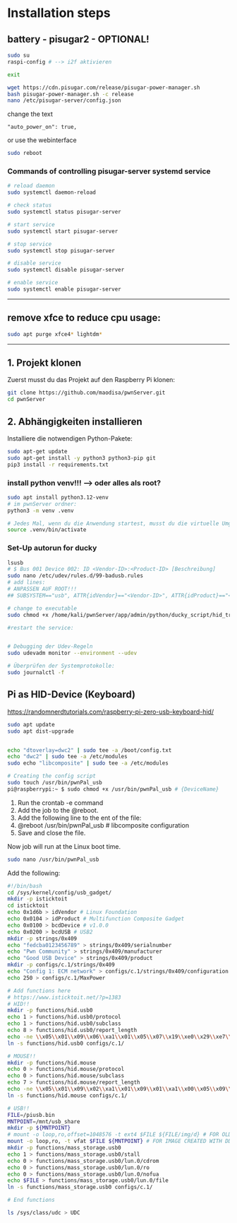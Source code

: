 # Installation steps
## battery - pisugar2 - OPTIONAL!
```bash
sudo su
raspi-config # --> i2f aktivieren

exit

wget https://cdn.pisugar.com/release/pisugar-power-manager.sh
bash pisugar-power-manager.sh -c release
nano /etc/pisugar-server/config.json
```

change the text

```text
"auto_power_on": true,
```

or use the webinterface

```bash
sudo reboot
```

### Commands of controlling pisugar-server systemd service
```bash
# reload daemon
sudo systemctl daemon-reload

# check status
sudo systemctl status pisugar-server

# start service
sudo systemctl start pisugar-server

# stop service
sudo systemctl stop pisugar-server

# disable service
sudo systemctl disable pisugar-server

# enable service
sudo systemctl enable pisugar-server
```


---

## remove xfce to reduce cpu usage: 

```bash
sudo apt purge xfce4* lightdm*
```
---


## 1. Projekt klonen

Zuerst musst du das Projekt auf den Raspberry Pi klonen:

```bash
git clone https://github.com/maodisa/pwnServer.git
cd pwnServer
```
## 2. Abhängigkeiten installieren
Installiere die notwendigen Python-Pakete:

```bash
sudo apt-get update
sudo apt-get install -y python3 python3-pip git
pip3 install -r requirements.txt
```



### install python venv!!! --> oder alles als root?
```bash
sudo apt install python3.12-venv
# im pwnServer ordner:
python3 -m venv .venv

# Jedes Mal, wenn du die Anwendung startest, musst du die virtuelle Umgebung aktivieren
source .venv/bin/activate
```

### Set-Up autorun for ducky
```bash
lsusb
# $ Bus 001 Device 002: ID <Vendor-ID>:<Product-ID> [Beschreibung]
sudo nano /etc/udev/rules.d/99-badusb.rules
# add lines:
# ANPASSEN AUF ROOT!!!
## SUBSYSTEM=="usb", ATTR{idVendor}=="<Vendor-ID>", ATTR{idProduct}=="<Product-ID>", RUN+="/usr/bin/python3 /home/kali/pwnServer/app/admin/python/ducky_script/hid_trigger.py"

# change to executable
sudo chmod +x /home/kali/pwnServer/app/admin/python/ducky_script/hid_trigger.py

#restart the service:


# Debugging der Udev-Regeln
sudo udevadm monitor --environment --udev

# Überprüfen der Systemprotokolle:
sudo journalctl -f
```




## Pi as HID-Device (Keyboard)
https://randomnerdtutorials.com/raspberry-pi-zero-usb-keyboard-hid/
```bash
sudo apt update
sudo apt dist-upgrade


echo "dtoverlay=dwc2" | sudo tee -a /boot/config.txt
echo "dwc2" | sudo tee -a /etc/modules
sudo echo "libcomposite" | sudo tee -a /etc/modules

# Creating the config script
sudo touch /usr/bin/pwnPal_usb
pi@raspberrypi:~ $ sudo chmod +x /usr/bin/pwnPal_usb # {DeviceName}
```
1. Run the crontab -e command
2. Add the job to the @reboot.
3. Add the following line to the ent of the file:
4. @reboot /usr/bin/pwnPal_usb # libcomposite configuration
5. Save and close the file. 

Now job will run at the Linux boot time.
```bash
sudo nano /usr/bin/pwnPal_usb
```
Add the following:
```bash
#!/bin/bash
cd /sys/kernel/config/usb_gadget/
mkdir -p isticktoit
cd isticktoit
echo 0x1d6b > idVendor # Linux Foundation
echo 0x0104 > idProduct # Multifunction Composite Gadget
echo 0x0100 > bcdDevice # v1.0.0
echo 0x0200 > bcdUSB # USB2
mkdir -p strings/0x409
echo "fedcba0123456789" > strings/0x409/serialnumber
echo "Pwn Community" > strings/0x409/manufacturer
echo "Good USB Device" > strings/0x409/product
mkdir -p configs/c.1/strings/0x409
echo "Config 1: ECM network" > configs/c.1/strings/0x409/configuration
echo 250 > configs/c.1/MaxPower

# Add functions here
# https://www.isticktoit.net/?p=1383
# HID!!
mkdir -p functions/hid.usb0
echo 1 > functions/hid.usb0/protocol
echo 1 > functions/hid.usb0/subclass
echo 8 > functions/hid.usb0/report_length
echo -ne \\x05\\x01\\x09\\x06\\xa1\\x01\\x05\\x07\\x19\\xe0\\x29\\xe7\\x15\\x00\\x25\\x01\\x75\\x01\\x95\\x08\\x81\\x02\\x95\\x01\\x75\\x08\\x81\\x03\\x95\\x05\\x75\\x01\\x05\\x08\\x19\\x01\\x29\\x05\\x91\\x02\\x95\\x01\\x75\\x03\\x91\\x03\\x95\\x06\\x75\\x08\\x15\\x00\\x25\\x65\\x05\\x07\\x19\\x00\\x29\\x65\\x81\\x00\\xc0 > functions/hid.usb0/report_desc
ln -s functions/hid.usb0 configs/c.1/

# MOUSE!!
mkdir -p functions/hid.mouse
echo 0 > functions/hid.mouse/protocol
echo 0 > functions/hid.mouse/subclass
echo 7 > functions/hid.mouse/report_length
echo -ne \\x05\\x01\\x09\\x02\\xa1\\x01\\x09\\x01\\xa1\\x00\\x05\\x09\\x19\\x01\\x29\\x03\\x15\\x00\\x25\\x01\\x95\\x03\\x75\\x01\\x81\\x02\\x95\\x01\\x75\\x05\\x81\\x03\\x05\\x01\\x09\\x30\\x09\\x31\\x15\\x81\\x25\\x7f\\x75\\x08\\x95\\x02\\x81\\x06\\xc0\\xc0 > functions/hid.mouse/report_desc
ln -s functions/hid.mouse configs/c.1/

# USB!!
FILE=/piusb.bin
MNTPOINT=/mnt/usb_share
mkdir -p ${MNTPOINT}
# mount -o loop,ro,offset=1048576 -t ext4 $FILE ${FILE/img/d} # FOR OLD WAY OF MAKING THE IMAGE
mount -o loop,ro, -t vfat $FILE ${MNTPOINT} # FOR IMAGE CREATED WITH DD
mkdir -p functions/mass_storage.usb0
echo 1 > functions/mass_storage.usb0/stall
echo 0 > functions/mass_storage.usb0/lun.0/cdrom
echo 0 > functions/mass_storage.usb0/lun.0/ro
echo 0 > functions/mass_storage.usb0/lun.0/nofua
echo $FILE > functions/mass_storage.usb0/lun.0/file
ln -s functions/mass_storage.usb0 configs/c.1/

# End functions

ls /sys/class/udc > UDC
```




